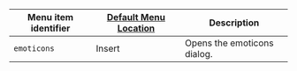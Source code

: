 | Menu item identifier | [Default Menu Location]({{site.baseurl}}/configure/editor-appearance/#examplethetinymcedefaultmenuitems) | Description                 |
|----------------------|----------------------------------------------------------------------------------------------------------|-----------------------------|
| `emoticons`          | Insert                                                                                                   | Opens the emoticons dialog. |
